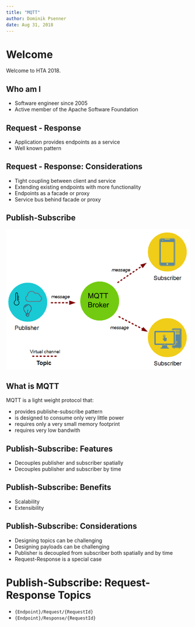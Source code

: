 ```yaml
---
title: "MQTT"
author: Dominik Psenner
date: Aug 31, 2018
---
```


# Welcome

Welcome to HTA 2018.

## Who am I

* Software engineer since 2005
* Active member of the Apache Software Foundation

## Request - Response

* Application provides endpoints as a service
* Well known pattern

## Request - Response: Considerations

* Tight coupling between client and service
* Extending existing endpoints with more functionality
* Endpoints as a facade or proxy
* Service bus behind facade or proxy

## Publish-Subscribe

![MQTT Publisher Subscriber](mqtt_publisher_subscriber-1.png)

## What is MQTT

MQTT is a light weight protocol that:

* provides publishe-subscribe pattern
* is designed to consume only very little power
* requires only a very small memory footprint
* requires very low bandwith

## Publish-Subscribe: Features

* Decouples publisher and subscriber spatially
* Decouples publisher and subscriber by time

## Publish-Subscribe: Benefits

* Scalability
* Extensibility

## Publish-Subscribe: Considerations

* Designing topics can be challenging
* Designing payloads can be challenging
* Publisher is decoupled from subscriber both spatially and by time
* Request-Response is a special case

# Publish-Subscribe: Request-Response Topics

* `{Endpoint}/Request/{RequestId}`
* `{Endpoint}/Response/{RequestId}`
